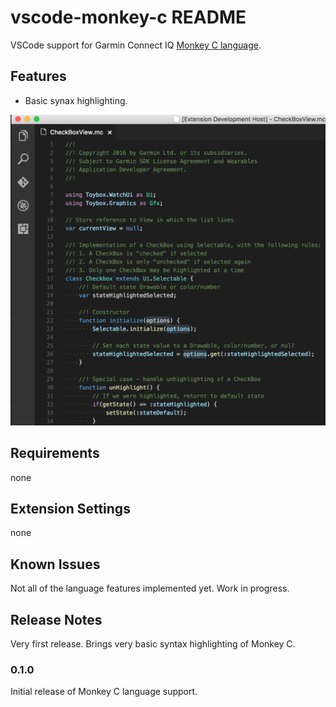 # vscode-monkey-c README

VSCode support for Garmin Connect IQ [Monkey C language](https://developer.garmin.com/connect-iq/programmers-guide/monkey-c/).

## Features

* Basic synax highlighting.

![Syntax highlighting](images/syntax.png)

## Requirements

none

## Extension Settings

none

## Known Issues

Not all of the language features implemented yet. Work in progress.

## Release Notes

Very first release. Brings very basic syntax highlighting of Monkey C.

### 0.1.0

Initial release of Monkey C language support.

